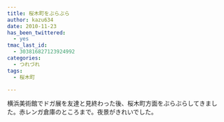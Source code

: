 ```yaml
---
title: 桜木町をぶらぶら
author: kazu634
date: 2010-11-23
has_been_twittered:
  - yes
tmac_last_id:
  - 303816827123924992
categories:
  - つれづれ
tags:
  - 桜木町

---
```

<div class="pp_items">
<div class="pp_item">
<p>
      横浜美術館でドガ展を友達と見終わった後、桜木町方面をぶらぶらしてきました。赤レンガ倉庫のところまで。夜景がきれいでした。
</p>
</div>
  
<div class="pp_item" style="text-align: center;">
<img style="max-width: 100%;" src="http://static.pixelpipe.com/9c01b3a8-8ecc-4263-a4d4-6507282a1e5b_b.jpg" alt="" />
</div>
</div>
